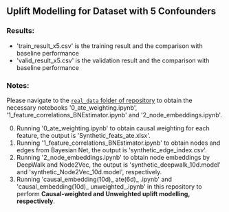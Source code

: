 ## Uplift Modelling for Dataset with 5 Confounders
### Results:
- 'train_result_x5.csv' is the training result and the comparison with baseline performance
- 'valid_result_x5.csv' is the validation result and the comparison with baseline performance
### Notes:
Please navigate to the [`real_data` folder of repository](https://github.com/whw199833/Uplift-Modeling-based-on-Graph-Neural-Network-Combined-with-Causal-Weighting/tree/main/real_data) to obtain the necessary notebooks '0_ate_weighting.ipynb', '1_feature_correlations_BNEstimator.ipynb' and '2_node_embeddings.ipynb'.
  


0. Running '0_ate_weighting.ipynb' to obtain causal weighting for each feature, the output is 'Synthetic_feats_ate.xlsx'.
1. Running '1_feature_correlations_BNEstimator.ipynb' to obtain nodes and edges from Bayesian Net, the output is 'synthetic_edge_index.csv'.
2. Running '2_node_embeddings.ipynb' to obtain node embeddings by DeepWalk and Node2Vec, the output is 'synthetic_deepwalk_10d.model' and 'synthetic_Node2Vec_10d.model', respectively.
3. Running 'causal_embedding(10d)_ ate(6d)_ .ipynb' and 'causal_embedding(10d)_ unweighted_.ipynb' in this repository to perform **Causal-weighted and Unweighted uplift modelling, respectively**.
